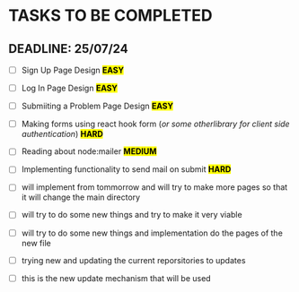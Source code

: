 # TASKS TO BE COMPLETED
## DEADLINE: 25/07/24
- [ ] Sign Up Page Design <mark><b>EASY</b></mark>
- [ ] Log In Page Design <mark><b>EASY</b></mark>
- [ ] Submiiting a Problem Page Design <mark><b>EASY</b></mark>
- [ ] Making forms using react hook form (<i>or some otherlibrary for client side authentication</i>) <mark><b>HARD</b></mark>
- [ ] Reading about node:mailer <mark><b>MEDIUM</b></mark>
- [ ] Implementing functionality to send mail on submit <mark><b>HARD</b></mark>
- [ ] will implement from tommorrow and will try to make more pages so that it will change the main directory
- [ ] will try to do some new things and try to make it very viable 
- [ ] will try to do some new things and implementation do the pages of the new file 
- [ ] trying new and updating the current reporsitories to updates
- [ ] this is the new update mechanism that will be used 

